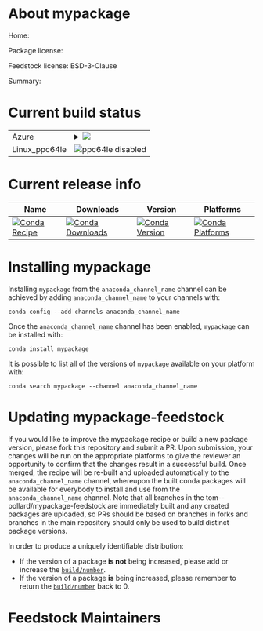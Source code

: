 About mypackage
===============

Home: 

Package license: 

Feedstock license: BSD-3-Clause

Summary: 



Current build status
====================


<table>
    
  <tr>
    <td>Azure</td>
    <td>
      <details>
        <summary>
          <a href="https://dev.azure.com/tom--pollard/feedstock-builds/_build/latest?definitionId=&branchName=master">
            <img src="https://dev.azure.com/tom--pollard/feedstock-builds/_apis/build/status/mypackage-feedstock?branchName=master">
          </a>
        </summary>
        <table>
          <thead><tr><th>Variant</th><th>Status</th></tr></thead>
          <tbody><tr>
              <td>linux</td>
              <td>
                <a href="https://dev.azure.com/tom--pollard/feedstock-builds/_build/latest?definitionId=&branchName=master">
                  <img src="https://dev.azure.com/tom--pollard/feedstock-builds/_apis/build/status/mypackage-feedstock?branchName=master&jobName=linux&configuration=linux_" alt="variant">
                </a>
              </td>
            </tr><tr>
              <td>osx</td>
              <td>
                <a href="https://dev.azure.com/tom--pollard/feedstock-builds/_build/latest?definitionId=&branchName=master">
                  <img src="https://dev.azure.com/tom--pollard/feedstock-builds/_apis/build/status/mypackage-feedstock?branchName=master&jobName=osx&configuration=osx_" alt="variant">
                </a>
              </td>
            </tr><tr>
              <td>win</td>
              <td>
                <a href="https://dev.azure.com/tom--pollard/feedstock-builds/_build/latest?definitionId=&branchName=master">
                  <img src="https://dev.azure.com/tom--pollard/feedstock-builds/_apis/build/status/mypackage-feedstock?branchName=master&jobName=win&configuration=win_" alt="variant">
                </a>
              </td>
            </tr>
          </tbody>
        </table>
      </details>
    </td>
  </tr>
  <tr>
    <td>Linux_ppc64le</td>
    <td>
      <img src="https://img.shields.io/badge/ppc64le-disabled-lightgrey.svg" alt="ppc64le disabled">
    </td>
  </tr>
</table>

Current release info
====================

| Name | Downloads | Version | Platforms |
| --- | --- | --- | --- |
| [![Conda Recipe](https://img.shields.io/badge/recipe-mypackage-green.svg)](https://anaconda.org/anaconda_channel_name/mypackage) | [![Conda Downloads](https://img.shields.io/conda/dn/anaconda_channel_name/mypackage.svg)](https://anaconda.org/anaconda_channel_name/mypackage) | [![Conda Version](https://img.shields.io/conda/vn/anaconda_channel_name/mypackage.svg)](https://anaconda.org/anaconda_channel_name/mypackage) | [![Conda Platforms](https://img.shields.io/conda/pn/anaconda_channel_name/mypackage.svg)](https://anaconda.org/anaconda_channel_name/mypackage) |

Installing mypackage
====================

Installing `mypackage` from the `anaconda_channel_name` channel can be achieved by adding `anaconda_channel_name` to your channels with:

```
conda config --add channels anaconda_channel_name
```

Once the `anaconda_channel_name` channel has been enabled, `mypackage` can be installed with:

```
conda install mypackage
```

It is possible to list all of the versions of `mypackage` available on your platform with:

```
conda search mypackage --channel anaconda_channel_name
```




Updating mypackage-feedstock
============================

If you would like to improve the mypackage recipe or build a new
package version, please fork this repository and submit a PR. Upon submission,
your changes will be run on the appropriate platforms to give the reviewer an
opportunity to confirm that the changes result in a successful build. Once
merged, the recipe will be re-built and uploaded automatically to the
`anaconda_channel_name` channel, whereupon the built conda packages will be available for
everybody to install and use from the `anaconda_channel_name` channel.
Note that all branches in the tom--pollard/mypackage-feedstock are
immediately built and any created packages are uploaded, so PRs should be based
on branches in forks and branches in the main repository should only be used to
build distinct package versions.

In order to produce a uniquely identifiable distribution:
 * If the version of a package **is not** being increased, please add or increase
   the [``build/number``](https://conda.io/docs/user-guide/tasks/build-packages/define-metadata.html#build-number-and-string).
 * If the version of a package **is** being increased, please remember to return
   the [``build/number``](https://conda.io/docs/user-guide/tasks/build-packages/define-metadata.html#build-number-and-string)
   back to 0.

Feedstock Maintainers
=====================


